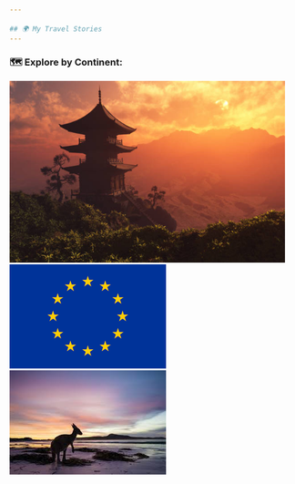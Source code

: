 ```yaml
---

## 🌍 My Travel Stories
---
```

### 🗺️ Explore by Continent:
<span style="display: inline-block; margin-right: 20px;">
  <a href="asia.md"><img src="asia.jpg" alt="asia"></a>
</span>
<span style="display: inline-block; margin-right: 20px;">
  <a href="europe.md"><img src="eu.png" alt="europe"></a>
</span>
<span style="display: inline-block;">
  <a href="oceania.md"><img src="aus.jpg" alt="oceania"></a>
</span>

